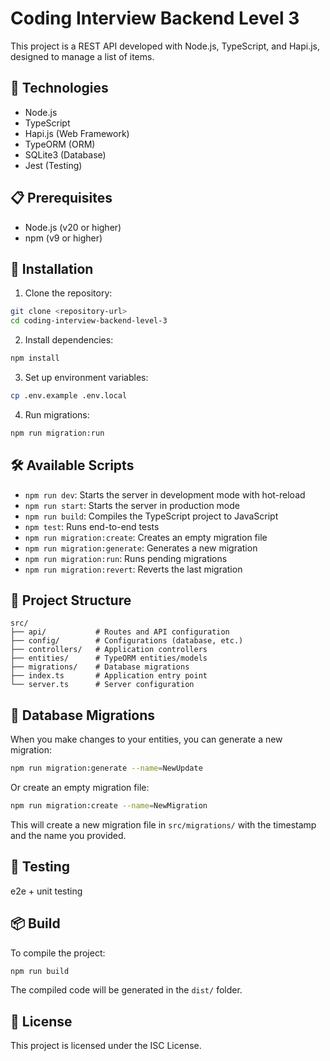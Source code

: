 # Coding Interview Backend Level 3

This project is a REST API developed with Node.js, TypeScript, and Hapi.js, designed to manage a list of items.

## 🚀 Technologies

- Node.js
- TypeScript
- Hapi.js (Web Framework)
- TypeORM (ORM)
- SQLite3 (Database)
- Jest (Testing)

## 📋 Prerequisites

- Node.js (v20 or higher)
- npm (v9 or higher)

## 🔧 Installation

1. Clone the repository:
```bash
git clone <repository-url>
cd coding-interview-backend-level-3
```

2. Install dependencies:
```bash
npm install
```

3. Set up environment variables:
```bash
cp .env.example .env.local
```

4. Run migrations:
```bash
npm run migration:run
```

## 🛠️ Available Scripts

- `npm run dev`: Starts the server in development mode with hot-reload
- `npm run start`: Starts the server in production mode
- `npm run build`: Compiles the TypeScript project to JavaScript
- `npm test`: Runs end-to-end tests
- `npm run migration:create`: Creates an empty migration file
- `npm run migration:generate`: Generates a new migration
- `npm run migration:run`: Runs pending migrations
- `npm run migration:revert`: Reverts the last migration

## 📁 Project Structure

```
src/
├── api/           # Routes and API configuration
├── config/        # Configurations (database, etc.)
├── controllers/   # Application controllers
├── entities/      # TypeORM entities/models
├── migrations/    # Database migrations
├── index.ts       # Application entry point
└── server.ts      # Server configuration
```

## 🔄 Database Migrations

When you make changes to your entities, you can generate a new migration:

```bash
npm run migration:generate --name=NewUpdate
```

Or create an empty migration file:

```bash
npm run migration:create --name=NewMigration
```

This will create a new migration file in `src/migrations/` with the timestamp and the name you provided.

## 🧪 Testing

e2e + unit testing

## 📦 Build

To compile the project:

```bash
npm run build
```

The compiled code will be generated in the `dist/` folder.

## 📄 License

This project is licensed under the ISC License.
